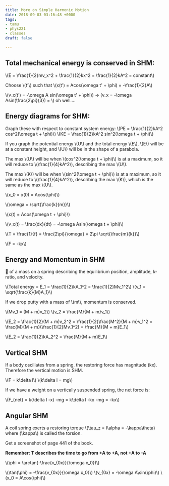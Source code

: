 ```yaml
---
title: More on Simple Harmonic Motion
date: 2018-09-03 03:16:48 +0000
tags:
- tamu
- phys221
- classes
draft: false

---
```

## Total mechanical energy is conserved in SHM:
\\(E = \frac{1}{2}mv_x^2 + \frac{1}{2}kx^2 = \frac{1}{2}kA^2 = constant\\)

Choose \\(t’\\) such that \\(x(t') = Acos(\omega t' + \phi) = -\frac{1}{2}A\\)

\\(v_x(t') = -\omega A sin(\omega t' + \phi)\) -> \(v_x = -\omega Asin(\frac{2\pi}{3}) = \\) oh well….

## Energy diagrams for SHM:

Graph these with respect to constant system energy:
\\(PE = \frac{1}{2}kA^2 cos^2(\omega t + \phi)\\)
\\(KE = \frac{1}{2}kA^2 sin^2(\omega t + \phi)\\)

If you graph the potential energy \\(U\\) and the total energy \\(E\\), \\(E\\) will be at a constant height, and \\(U\\) will be in the shape of a parabola.

The max \\(U\\) will be when \\(cos^2(\omega t + \phi)\\) is at a maximum, so it will reduce to \\(\frac{1}{4}kA^2\\), describing the max \\(U\\).

The max \\(K\\) will be when \\(sin^2(\omega t + \phi)\\) is at a maximum, so it will reduce to \\(\frac{1}{4}kA^2\\), describing the max \\(K\\), which is the same as the max \\(U\\).

\\(x_0 = x(0) = Acos(\phi)\\)

\\(\omega = \sqrt{\frac{k}{m}}\\)

\\(x(t) = Acos(\omega t + \phi)\\)

\\(v_x(t) = \frac{dx}{dt} = -\omega Asin(\omega t + \phi)\\)

\\(T = \frac{1}{f} = \frac{2\pi}{\omega} = 2\pi \sqrt{\frac{m}{k}}\\)

\\(F = -kx\\)

## Energy and Momentum in SHM
📸 of a mass on a spring describing the equilibrium position, amplitude, k-ratio, and velocity.

\\(Total energy = E_1 = \frac{1}{2}kA_1^2 = \frac{1}{2}Mv_1^2\\)
\\(v_1 = \sqrt{\frac{k}{M}A_1}\\)

If we drop putty with a mass of \\(m\\), momentum is conserved.

\\(Mv_1 = (M + m)v_2\\)
\\(v_2 = \frac{M}{M + m}v_1\\)

\\(E_2 = \frac{1}{2}(M + m)v_2^2 = \frac{1}{2}\frac{M^2}{M + m}v_1^2 = \frac{M}{M + m}(\frac{1}{2}Mv_1^2) = \frac{M}{M + m}E_1\\)

\\(E_2 = \frac{1}{2}kA_2^2 = \frac{M}{M + m}E_1\\)

## Vertical SHM
If a body oscillates from a spring, the restoring force has magnitude \(kx\). Therefore the vertical motion is SHM.

\\(F = k\delta l\\)
\\(k\delta l = mg\\)

If we have a weight on a vertically suspended spring, the net force is:

\\(F_{net} = k(\delta l -x) -mg = k\delta l -kx -mg = -kx\\)

## Angular SHM
A coil spring exerts a restoring torque \\(\tau_z = I\alpha = -\kappa\theta\) where \(\kappa\\)  is called the torsion.

Get a screenshot of page 441 of the book.

**Remember: T describes the time to go from +A to +A, not +A to -A**

\\(\phi = \arctan(-\frac{v_{0x}}{\omega x_0})\\)

\\(\tan(\phi) = -\frac{v_{0x}}{\omega x_0}\\)
\\(v_{0x} = -\omega A\sin(\phi)\\)
\\(x_0 = A\cos(\phi)\\)
